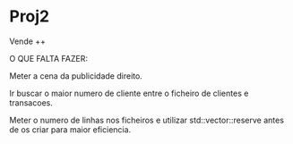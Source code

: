 # Proj2
Vende ++

O QUE FALTA FAZER:

Meter a cena da publicidade direito.

Ir buscar o maior numero de cliente entre o ficheiro de clientes e transacoes.

Meter o numero de linhas nos ficheiros e utilizar std::vector::reserve antes de os criar para maior eficiencia.
